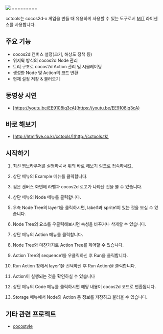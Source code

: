 <img src="https://raw.githubusercontent.com/sincntx/cctools/master/res/logo.png">
=========

cctools는 cocos2d-x 게임을 만들 때 유용하게 사용할 수 있는 도구로서 [MIT](../LICENSE) 라이센스를 사용합니다.

## 주요 기능

- cocos2d 캔버스 설정(크기, 해상도 정책 등)
- 위지윅 방식의 cocos2d Node 관리
- 트리 구조로 cocos2d Action 관리 및 시뮬레이팅
- 생성한 Node 및 Action의 코드 변환
- 현재 설정 저장 & 불러오기

## 동영상 시연

- [https://youtu.be/EE9108iq3cA](https://youtu.be/EE9108iq3cA)

## 바로 해보기

- [http://htmlfive.co.kr/cctools/](http://cctools.tk)

## 시작하기

1. 최신 웹브라우저를 실행하셔서 위의 바로 해보기 링크로 접속하세요.

2. 상단 메뉴의 Example 메뉴를 클릭합니다.

3. 검은 캔버스 화면에 라벨과 cocos2d 로고가 나타난 것을 볼 수 있습니다.

4. 상단 메뉴의 Node 메뉴를 클릭합니다.

5. 우측 Node Tree의 layer1을 클릭하시면, label1과 sprite1이 있는 것을 보실 수 있습니다.

6. Node Tree의 요소를 우클릭해보시면 속성을 바꾸거나 삭제할 수 있습니다.

7. 상단 메뉴의 Action 메뉴를 클릭합니다.

8. Node Tree와 마찬가지로 Action Tree를 제어할 수 있습니다.

9. Action Tree의 sequence1를 우클릭하신 후 Run을 클릭합니다.

10. Run Action 창에서 layer1을 선택하신 후 Run Action을 클릭합니다.

11. Action이 실행되는 것을 확인하실 수 있습니다

12. 상단 메뉴의 Code 메뉴를 클릭하시면 해당 내용이 cocos2d 코드로 변환됩니다.

13. Storage 메뉴에서 Node와 Action 등 정보를 저장하고 불러올 수 있습니다.

## 기타 관련 프로젝트

- [cocostyle](https://github.com/sincntx/cocostyle)
